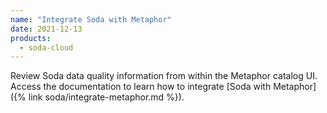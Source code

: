 ```yaml
---
name: "Integrate Soda with Metaphor"
date: 2021-12-13
products:
  - soda-cloud
---
```


Review Soda data quality information from within the Metaphor catalog UI. Access the documentation to learn how to integrate [Soda with Metaphor]({% link soda/integrate-metaphor.md %}).

